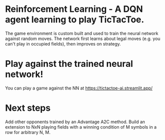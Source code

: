 # Reinforcement Learning - A DQN agent learning to play TicTacToe.
The game environment is custom built and used to train the neural network against random moves. The network first learns about legal moves (e.g. you can't play in occupied fields), then improves on strategy.

# Play against the trained neural network!
You can play a game against the NN at https://tictactoe-ai.streamlit.app/

# Next steps
Add other opponents trained by an Advantage A2C method.
Build an extension to NxN playing fields with a winning condition of M symbols in a row for arbitrary N, M.
